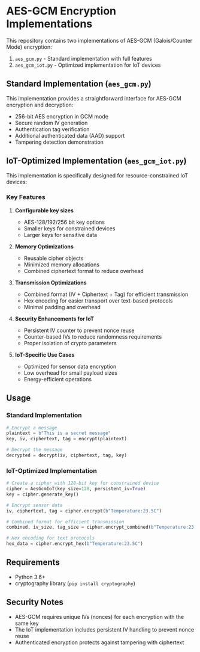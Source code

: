 # AES-GCM Encryption Implementations

This repository contains two implementations of AES-GCM (Galois/Counter Mode) encryption:

1. `aes_gcm.py` - Standard implementation with full features
2. `aes_gcm_iot.py` - Optimized implementation for IoT devices

## Standard Implementation (`aes_gcm.py`)

This implementation provides a straightforward interface for AES-GCM encryption and decryption:

- 256-bit AES encryption in GCM mode
- Secure random IV generation
- Authentication tag verification
- Additional authenticated data (AAD) support
- Tampering detection demonstration

## IoT-Optimized Implementation (`aes_gcm_iot.py`)

This implementation is specifically designed for resource-constrained IoT devices:

### Key Features

1. **Configurable key sizes**
   - AES-128/192/256 bit key options
   - Smaller keys for constrained devices
   - Larger keys for sensitive data

2. **Memory Optimizations**
   - Reusable cipher objects
   - Minimized memory allocations
   - Combined ciphertext format to reduce overhead

3. **Transmission Optimizations**
   - Combined format (IV + Ciphertext + Tag) for efficient transmission
   - Hex encoding for easier transport over text-based protocols
   - Minimal padding and overhead

4. **Security Enhancements for IoT**
   - Persistent IV counter to prevent nonce reuse
   - Counter-based IVs to reduce randomness requirements
   - Proper isolation of crypto parameters

5. **IoT-Specific Use Cases**
   - Optimized for sensor data encryption
   - Low overhead for small payload sizes
   - Energy-efficient operations

## Usage

### Standard Implementation

```python
# Encrypt a message
plaintext = b"This is a secret message"
key, iv, ciphertext, tag = encrypt(plaintext)

# Decrypt the message
decrypted = decrypt(iv, ciphertext, tag, key)
```

### IoT-Optimized Implementation

```python
# Create a cipher with 128-bit key for constrained device
cipher = AesGcmIoT(key_size=128, persistent_iv=True)
key = cipher.generate_key()

# Encrypt sensor data
iv, ciphertext, tag = cipher.encrypt(b"Temperature:23.5C")

# Combined format for efficient transmission
combined, iv_size, tag_size = cipher.encrypt_combined(b"Temperature:23.5C")

# Hex encoding for text protocols
hex_data = cipher.encrypt_hex(b"Temperature:23.5C")
```

## Requirements

- Python 3.6+
- cryptography library (`pip install cryptography`)

## Security Notes

- AES-GCM requires unique IVs (nonces) for each encryption with the same key
- The IoT implementation includes persistent IV handling to prevent nonce reuse
- Authenticated encryption protects against tampering with ciphertext 